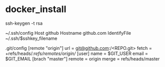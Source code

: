 # docker_install
ssh-keygen -t rsa

~/.ssh/config
Host github
  Hostname github.com
  IdentifyFile ~/.ssh/$sshkey_filename
  
.git/config
[remote "origin"]
  url = git@github.com:<USER>/<REPO.git>
  fetch = +refs/heads/*:refs/remotes/origin/*
[user]
  name = $GIT_USER
  email = $GIT_EMAIL
[brach "master"]
  remote = origin
  merge = refs/heads/master
